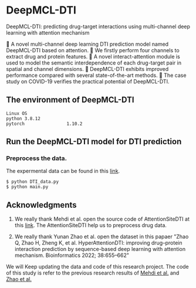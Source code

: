# DeepMCL-DTI
 DeepMCL-DTI: predicting drug-target interactions using multi-channel deep learning with attention mechanism

	A novel multi-channel deep learning DTI prediction model named DeepMCL-DTI based on attention. 
	We firstly perform four channels to extract drug and protein features. 
	A novel interact-attention module is used to model the semantic interdependence of each drug-target pair in spatial and channel dimensions.
	DeepMCL-DTI exhibits improved performance compared with several state-of-the-art methods.
	The case study on COVID-19 verifies the practical potential of DeepMCL-DTI.



## The environment of DeepMCL-DTI
    Linux OS
    python 3.8.12 
    pytorch                1.10.2 

## Run the DeepMCL-DTI model for DTI prediction
### Preprocess the data.
The expermental data can be found in this [link](https://github.com/zhaoqichang/HpyerAttentionDTI).


    $ python DTI_data.py
    $ python main.py


## Acknowledgments
1. We really thank Mehdi et al. open the source code of AttentionSiteDTI at this [link](https://github.com/yazdanimehdi/AttentionSiteDTI). The AttentionSiteDTI help us to preprocess drug data.

2. We really thank Yunan Zhao et al. open the dataset in this papaer "Zhao Q, Zhao H, Zheng K, et al. HyperAttentionDTI: improving drug–protein interaction prediction by sequence-based deep learning with attention mechanism. Bioinformatics 2022; 38:655–662"

We will Keep updating the data and code of this research project.
  The code of this study is refer to the previous research results of [Mehdi et al.](https://github.com/yazdanimehdi/AttentionSiteDTI)
  and [Zhao et al.](https://github.com/zhaoqichang/HpyerAttentionDTI)
